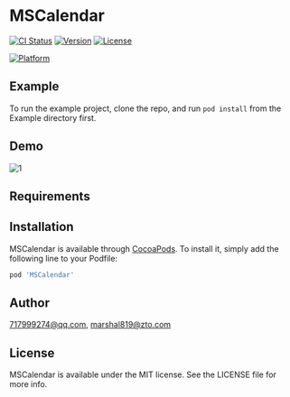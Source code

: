 # MSCalendar

[![CI Status](https://img.shields.io/travis/717999274@qq.com/MSCalendar.svg?style=flat)](https://travis-ci.org/717999274@qq.com/MSCalendar)
[![Version](https://img.shields.io/cocoapods/v/MSCalendar.svg?style=flat)](https://cocoapods.org/pods/MSCalendar)
[![License](https://img.shields.io/cocoapods/l/MSCalendar.svg?style=flat)](https://cocoapods.org/pods/MSCalendar)

[![Platform](https://img.shields.io/cocoapods/p/MSCalendar.svg?style=flat)](https://cocoapods.org/pods/MSCalendar)

## Example

To run the example project, clone the repo, and run `pod install` from the Example directory first.
## Demo


![1](https://user-images.githubusercontent.com/9314006/110304403-869da600-8036-11eb-8de2-cdbea490cf94.gif)

## Requirements

## Installation

MSCalendar is available through [CocoaPods](https://cocoapods.org). To install
it, simply add the following line to your Podfile:

```ruby
pod 'MSCalendar'
```

## Author

717999274@qq.com, marshal819@zto.com

## License

MSCalendar is available under the MIT license. See the LICENSE file for more info.

